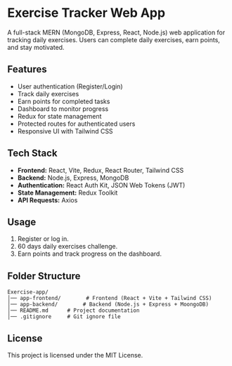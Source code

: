 # Exercise Tracker Web App

A full-stack MERN (MongoDB, Express, React, Node.js) web application for tracking daily exercises. Users can complete daily exercises, earn points, and stay motivated.

## Features
- User authentication (Register/Login)
- Track daily exercises
- Earn points for completed tasks
- Dashboard to monitor progress
- Redux for state management
- Protected routes for authenticated users
- Responsive UI with Tailwind CSS

## Tech Stack
- **Frontend:** React, Vite, Redux, React Router, Tailwind CSS
- **Backend:** Node.js, Express, MongoDB
- **Authentication:** React Auth Kit, JSON Web Tokens (JWT)
- **State Management:** Redux Toolkit
- **API Requests:** Axios

## Usage
1. Register or log in.
2. 60 days daily exercises challenge.
3. Earn points and track progress on the dashboard.

## Folder Structure
```
Exercise-app/
│── app-frontend/        # Frontend (React + Vite + Tailwind CSS)
│── app-backend/        # Backend (Node.js + Express + MoongoDB)
│── README.md      # Project documentation
│── .gitignore     # Git ignore file
```

## License
This project is licensed under the MIT License.
